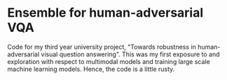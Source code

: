 # Ensemble for human-adversarial VQA
Code for my third year university project, "Towards robustness in human-adversarial visual question answering". This was my first exposure to and exploration with respect to multimodal models and training large scale machine learning models. Hence, the code is a little rusty.
